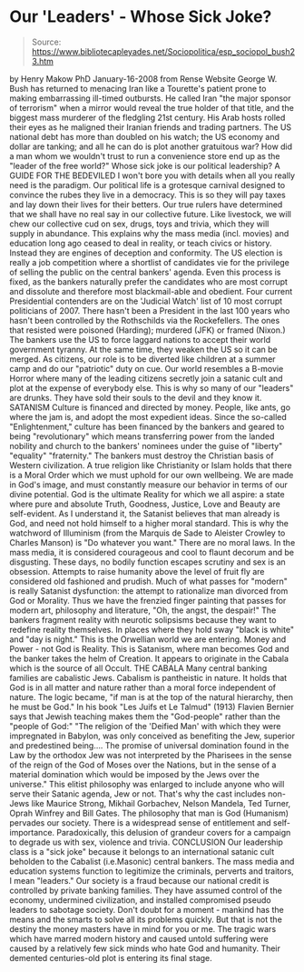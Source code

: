 # Our 'Leaders' - Whose Sick Joke?

> Source: https://www.bibliotecapleyades.net/Sociopolitica/esp_sociopol_bush23.htm

by Henry Makow PhD
January-16-2008
from
Rense
Website
George W. Bush has returned to menacing Iran like a
Tourette's patient prone to making embarrassing ill-timed outbursts. He
called Iran "the major sponsor of terrorism" when a mirror would reveal the
true holder of that title, and the biggest mass murderer of the fledgling
21st century.
His Arab hosts rolled their eyes as he maligned their Iranian friends and
trading partners. The US national debt has more than doubled on his watch;
the US economy and dollar are tanking; and all he can do is plot another
gratuitous war?
How did a man whom we wouldn't trust to run a convenience store end up as
the "leader of the free world?"
Whose sick joke is our political leadership?
A GUIDE FOR THE
BEDEVILED
I won't bore you with details when all you really need is the paradigm. Our
political life is a grotesque carnival designed to convince the rubes they
live in a democracy. This is so they will pay taxes and lay down their lives
for their betters.
Our true rulers have determined that we shall have no real say in our
collective future. Like livestock, we will chew our collective cud on sex,
drugs, toys and trivia, which they will supply in abundance.
This explains why the mass media (incl. movies) and education long ago
ceased to deal in reality, or teach civics or history. Instead they are
engines of deception and conformity.
The US election is really a job competition where a shortlist of candidates
vie for the privilege of selling the public on the central bankers' agenda.
Even this process is fixed, as the bankers naturally prefer the candidates
who are most corrupt and dissolute and therefore most blackmail-able and
obedient.
Four current Presidential contenders are on the 'Judicial Watch' list of 10
most corrupt politicians of 2007.
There hasn't been a President in the last 100 years who hasn't been
controlled by
the Rothschilds via
the Rockefellers. The ones that resisted
were poisoned (Harding); murdered (JFK) or framed (Nixon.)
The bankers use the US to force laggard nations to accept their world
government tyranny. At the same time, they weaken the US so it can be
merged. As citizens, our role is to be diverted like children at a summer
camp and do our "patriotic" duty on cue.
Our world resembles a B-movie Horror where many of the leading citizens
secretly join a satanic cult and plot at the expense of everybody else. This
is why so many of our "leaders" are drunks.
They have sold their souls to the devil and they
know it.
SATANISM
Culture is financed and directed by money. People, like ants, go where the
jam is, and adopt the most expedient ideas. Since the so-called
"Enlightenment," culture has been financed by the bankers and geared to
being "revolutionary" which means transferring power from the landed
nobility and church to the bankers' nominees under the guise of "liberty"
"equality" "fraternity."
The bankers must destroy the Christian basis of Western civilization. A
true
religion like Christianity or Islam holds that there is a
Moral Order which
we must uphold for our own wellbeing.
We are made in God's image, and must constantly measure our behavior in
terms of our divine potential. God is the ultimate Reality for which we all
aspire: a state where pure and absolute Truth, Goodness, Justice, Love and
Beauty are self-evident.
As I understand it, the Satanist believes that man already is God, and need
not hold himself to a higher moral standard. This is why the watchword of Illuminism (from the
Marquis de Sade to
Aleister Crowley to Charles Manson)
is "Do whatever you want." There are no moral laws.
In the mass media, it is considered courageous and cool to flaunt decorum
and be disgusting. These days, no bodily function escapes scrutiny and sex
is an obsession. Attempts to raise humanity above the level of fruit fly are
considered old fashioned and prudish.
Much of what passes for "modern" is really Satanist dysfunction: the attempt
to rationalize man divorced from God or Morality. Thus we have the frenzied
finger painting that passes for modern art, philosophy and literature, "Oh,
the angst, the despair!"
The bankers fragment reality with neurotic solipsisms because they want to
redefine reality themselves. In places where they hold sway "black is white"
and "day is night." This is the Orwellian world we are entering. Money and
Power - not God is Reality.
This is Satanism, where man becomes God and the banker takes the helm of
Creation.
It appears to originate in the Cabala which is the source of all
Occult.
THE CABALA
Many central banking families are cabalistic Jews. Cabalism is pantheistic
in nature. It holds that God is in all matter and nature rather than a moral
force independent of nature.
The logic became,
"if man is at the top of the
natural hierarchy, then he must be God."
In his book "Les Juifs et Le Talmud" (1913)
Flavien Bernier says that Jewish
teaching makes them the "God-people" rather than the "people of
God:"
"The religion of the 'Deified Man' with which they were impregnated in
Babylon, was only conceived as benefiting the Jew, superior and predestined
being.... The promise of universal domination found in the Law by the
orthodox Jew was not interpreted by the Pharisees in the sense of the reign
of the God of Moses over the Nations, but in the sense of a material
domination which would be imposed by the Jews over the universe."
This elitist philosophy was enlarged to include anyone who will serve their
Satanic agenda, Jew or not. That's why the cast includes non-Jews like
Maurice Strong, Mikhail Gorbachev, Nelson Mandela, Ted Turner, Oprah Winfrey
and Bill Gates.
The philosophy that man is God (Humanism) pervades our society. There is a
widespread sense of entitlement and self-importance. Paradoxically, this
delusion of grandeur covers for a campaign to degrade us with sex, violence
and trivia.
CONCLUSION
Our leadership class is a "sick joke" because it belongs to an international
satanic cult beholden to the Cabalist (i.e.Masonic) central bankers.
The mass media and education systems function to legitimize the criminals,
perverts and traitors, I mean "leaders."
Our society is a fraud because our national credit is controlled by private
banking families. They have assumed control of the economy, undermined
civilization, and installed compromised pseudo leaders to sabotage society.
Don't doubt for a moment - mankind has the means and the smarts to solve
all its problems quickly. But that is not the destiny the money masters have
in mind for you or me.
The tragic wars which have marred modern history and caused untold suffering
were caused by a relatively few sick minds who hate God and humanity.
Their
demented centuries-old plot is entering its final stage.
